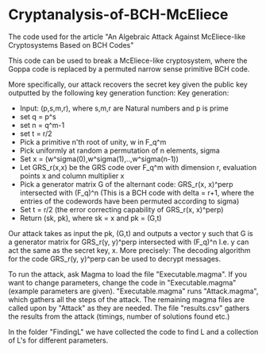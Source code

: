 # Cryptanalysis-of-BCH-McEliece
The code used for the article "An Algebraic Attack Against McEliece-like Cryptosystems Based on BCH Codes"

This code can be used to break a McEliece-like cryptosystem, where the Goppa code is replaced by a permuted narrow sense primitive BCH code. 


More specifically, our attack recovers the secret key given the public key outputted by the following key generation function:
Key generation:
 - Input: (p,s,m,r), where s,m,r are Natural numbers and p is prime
 - set q = p^s 
 - set n = q^m-1 
 - set t = r/2
 - Pick a primitive n'th root of unity, w in F_q^m
 - Pick uniformly at random a permutation of n elements, sigma
 - Set x = (w^sigma(0),w^sigma(1),..,w^sigma(n-1))
 - Let GRS_r(x,x) be the GRS code over F_q^m with dimension r, evaluation points x and column multiplier x
 - Pick a generator matrix G of the alternant code: GRS_r(x, x)^perp intersected with (F_q)^n
   (This is a BCH code with delta = r+1, where the entries of the codewords have been permuted according to sigma)
 - Set t = r/2 (the error correcting capability of GRS_r(x, x)^perp)
 - Return (sk, pk), where sk = x and pk = (G,t) 


Our attack takes as input the pk, (G,t) and outputs a vector y such that G is a generator matrix for 
GRS_r(y, y)^perp intersected with (F_q)^n
I.e. y can act the same as the secret key, x.
More precisely: The decoding algorithm for the code GRS_r(y, y)^perp can be used to decrypt messages. 


To run the attack, ask Magma to load the file "Executable.magma". 
If you want to change parameters, change the code in "Executable.magma" (example parameters are given). 
"Executable.magma" runs "Attack.magma", which gathers all the steps of the attack. 
The remaining magma files are called upon by "Attack" as they are needed. 
The file "results.csv" gathers the results from the attack (timings, number of solutions found etc.)

In the folder "FindingL" we have collected the code to find L and a collection of L's for different parameters.
